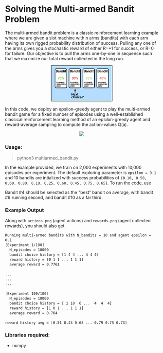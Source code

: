 # Solving the Multi-armed Bandit Problem

The multi-armed bandit problem is a classic reinforcement learning example where we are given a slot machine with n arms (bandits) with each arm having its own rigged probability distribution of success. Pulling any one of the arms gives you a stochastic reward of either R=+1 for success, or R=0 for failure. Our objective is to pull the arms one-by-one in sequence such that we maximize our total reward collected in the long run.

<p align="center">
<img src="images/coverart.png"  width="40%">
</p>

In this code, we deploy an epsilon-greedy agent to play the multi-armed bandit game for a fixed number of episodes using a well-established classical reinforcement learning method of an epsilon-greedy agent and reward-average sampling to compute the action-values Q(a).


<p align="center">
<img src="images/MAB_actions.png"  width="65%">
</p>

### Usage:

> python3 multiarmed_bandit.py

In the example provided, we train on 2,000 experiments with 10,000 episodes per experiment. The default exploring parameter is `epsilon = 0.1` and 10 bandits are intialized with success probabilities of `{0.10, 0.50, 0.60, 0.80, 0.10, 0.25, 0.60, 0.45, 0.75, 0.65}`. To run the code, use 

Bandit #4 should be selected as the "best" bandit on average, with bandit #9 running second, and bandit #10 as a far third.

### Example Output

Along with `actions.png` (agent actions) and `rewards.png` (agent collected rewards), you should also get

```
Running multi-armed bandits with N_bandits = 10 and agent epsilon = 0.1
[Experiment 1/100]
  N_episodes = 10000
  bandit choice history = [1 4 4 ... 4 4 4]
  reward history = [0 1 1 ... 1 1 1]
  average reward = 0.7761

...
...
...

[Experiment 100/100]
  N_episodes = 10000
  bandit choice history = [ 2 10  6 ...  4  4  4]
  reward history = [1 0 1 ... 1 1 1]
  average reward = 0.764

reward history avg = [0.51 0.43 0.63 ... 0.79 0.75 0.73]
```

### Libraries required:

* numpy
